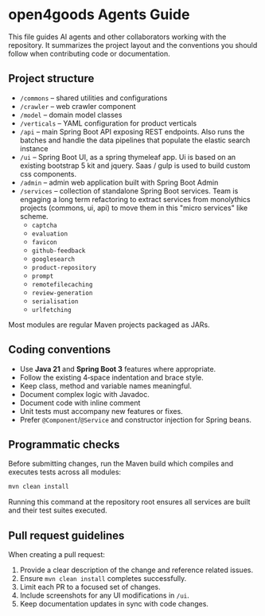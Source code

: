 # open4goods Agents Guide

This file guides AI agents and other collaborators working with the repository. It summarizes the project layout and the conventions you should follow when contributing code or documentation.

## Project structure

- `/commons` – shared utilities and configurations
- `/crawler` – web crawler component
- `/model` – domain model classes
- `/verticals` – YAML configuration for product verticals
- `/api` – main Spring Boot API exposing REST endpoints. Also runs the batches and handle the data pipelines that populate the elastic search instance
- `/ui` – Spring Boot UI, as a spring thymeleaf app. Ui is based on an existing bootstrap 5 kit and jquery. Saas / gulp is used to build custom css components.
- `/admin` – admin web application built with Spring Boot Admin
- `/services` – collection of standalone Spring Boot services. Team is engaging a long term refactoring to extract services from monolythics projects (commons, ui, api) to move them in this "micro services" like scheme.
    - `captcha`
    - `evaluation`
    - `favicon`
    - `github-feedback`
    - `googlesearch`
    - `product-repository`
    - `prompt`
    - `remotefilecaching`
    - `review-generation`
    - `serialisation`
    - `urlfetching`

Most modules are regular Maven projects packaged as JARs.

## Coding conventions

- Use **Java 21** and **Spring Boot 3** features where appropriate.
- Follow the existing 4‑space indentation and brace style.
- Keep class, method and variable names meaningful.
- Document complex logic with Javadoc.
- Document code with inline comment
- Unit tests must accompany new features or fixes.
- Prefer `@Component`/`@Service` and constructor injection for Spring beans.


## Programmatic checks

Before submitting changes, run the Maven build which compiles and executes tests across all modules:

```bash
mvn clean install
```

Running this command at the repository root ensures all services are built and their test suites executed.

## Pull request guidelines

When creating a pull request:

1. Provide a clear description of the change and reference related issues.
2. Ensure `mvn clean install` completes successfully.
3. Limit each PR to a focused set of changes.
4. Include screenshots for any UI modifications in `/ui`.
5. Keep documentation updates in sync with code changes.